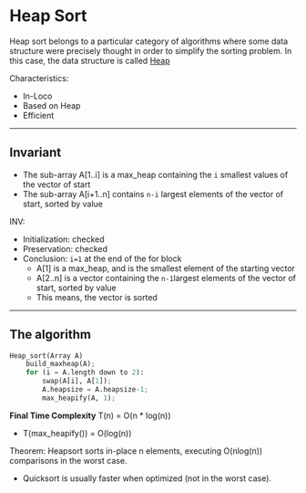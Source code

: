 # Heap Sort
Heap sort belongs to a particular category of algorithms where
some data structure were precisely thought in order to simplify
the sorting problem. In this case, the data structure is called [Heap](https://github.com/PayThePizzo/DataStrutucures-Algorithms/blob/main/4%20-%20Heap/0%20-%20HEAP.md)

Characteristics:
* In-Loco
* Based on Heap
* Efficient

---

## Invariant
* The sub-array A[1..i] is a max_heap containing the `i` smallest values of the vector of
start
* The sub-array A[i+1..n] contains `n-i` largest elements of the vector of start, sorted
by value
  
INV:
* Initialization: checked
* Preservation: checked
* Conclusion: `i=1` at the end of the for block
  * A[1] is a max_heap, and is the smallest element of the starting vector
  * A[2..n] is a vector containing the `n-1`largest elements of the vector of start, sorted
  by value 
  * This means, the vector is sorted
  
---

## The algorithm

```python
Heap_sort(Array A)
    build_maxheap(A);
    for (i = A.length down to 2):
        swap(A[i], A[1]);
        A.heapsize = A.heapsize-1;
        max_heapify(A, 1);
```

**Final Time Complexity** T(n) = O(n * log(n))
* T(max_heapify()) = O(log(n))

Theorem: Heapsort sorts in-place n elements, executing O(nlog(n)) comparisons
in the worst case.
* Quicksort is usually faster when optimized (not in the worst case).